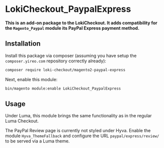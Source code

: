 # LokiCheckout_PaypalExpress

**This is an add-on package to the LokiCheckout. It adds compatibility for the `Magento_Paypal` module its PayPal Express payment method.**

## Installation
Install this package via composer (assuming you have setup the `composer.yireo.com` repository correctly already):
```bash
composer require loki-checkout/magento2-paypal-express
```

Next, enable this module:
```bash
bin/magento module:enable LokiCheckout_PaypalExpress
```

## Usage
Under Luma, this module brings the same functionality as in the regular Luma Checkout.

The PayPal Review page is currently not styled under Hyva. Enable the module `Hyva_ThemeFallback` and configure the URL `paypal/express/review/` to be served via a Luma theme.
